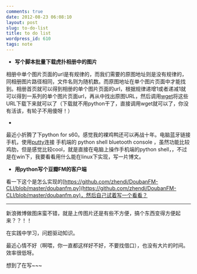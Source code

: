 ```yaml
---
comments: true
date: 2012-08-23 06:08:10
layout: post
slug: to-do-list
title: to do list
wordpress_id: 610
tags: note
---
```


  * **写个脚本批量下载虎扑相册中的图片**



相册中单个图片页面的url是有规律的，而我们需要的原图地址则是没有规律的，同相册图片路径相同，文件名则为随机数。而原图地址在单个图片页面中才能找到。相册首页就可以得到相册的单个图片页面的url，根据规律递增1或者递减1就可以得到一系列的单个图片页面url，再从中找出原图URL，然后调用[wget](http://www.gnu.org/software/wget/)将这些URL下载下来就可以了（下载就不用python干了，直接调用wget就可以了，你没有活该，有轮子不用傻呀！）




  * 



最近小折腾了下python for s60。感觉我的裸鸡鸭还可以再战十年。电脑蓝牙链接手机，使用[putty](https://www.google.com/search?hl=zh-CN&newwindow=1&safe=images&site=&source=hp&q=putty&btnG=Google+%E6%90%9C%E7%B4%A2&oq=&gs_l=)连接 手机端的 python shell bluetooth console ，虽然功能比较鸡肋，但是感觉比较cool，就是直接在电脑上操作手机端的python shell，，不过是在win下，我要看看用什么能在linux下实现，写一片博文。






  * **用python写个豆瓣FM的客户端**



看一下这个是怎么实现的[https://github.com/zhendi/DoubanFM-CLI/blob/master/doubanfm.py](https://github.com/zhendi/DoubanFM-CLI/blob/master/doubanfm.py)，然后自己试着写一个看看？






  * ****



新浪微博做图床蛮不错，就是上传图片还是有些不方便，搞个东西变得方便起来？？！！







在实践中学习，问题驱动知识。

最近心情不好（啊喂，你一直都这样好不好，不要找借口），也没有大片的时间。效率很低呀。

想到了在写~~~
